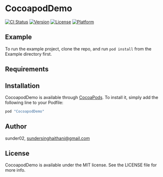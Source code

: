 # CocoapodDemo

[![CI Status](http://img.shields.io/travis/sunder02/CocoapodDemo.svg?style=flat)](https://travis-ci.org/sunder02/CocoapodDemo)
[![Version](https://img.shields.io/cocoapods/v/CocoapodDemo.svg?style=flat)](http://cocoapods.org/pods/CocoapodDemo)
[![License](https://img.shields.io/cocoapods/l/CocoapodDemo.svg?style=flat)](http://cocoapods.org/pods/CocoapodDemo)
[![Platform](https://img.shields.io/cocoapods/p/CocoapodDemo.svg?style=flat)](http://cocoapods.org/pods/CocoapodDemo)

## Example

To run the example project, clone the repo, and run `pod install` from the Example directory first.

## Requirements

## Installation

CocoapodDemo is available through [CocoaPods](http://cocoapods.org). To install
it, simply add the following line to your Podfile:

```ruby
pod "CocoapodDemo"
```

## Author

sunder02, sundersinghaithani@gmail.com

## License

CocoapodDemo is available under the MIT license. See the LICENSE file for more info.
